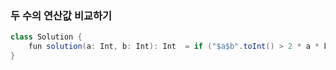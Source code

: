### 두 수의 연산값 비교하기
```java
class Solution {
    fun solution(a: Int, b: Int): Int  = if ("$a$b".toInt() > 2 * a * b) "$a$b".toInt() else 2 * a * b
}
```